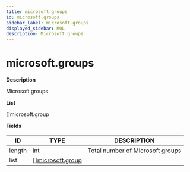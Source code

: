 ```yaml
---
title: microsoft.groups
id: microsoft.groups
sidebar_label: microsoft.groups
displayed_sidebar: MQL
description: Microsoft groups
---
```


# microsoft.groups

**Description**

Microsoft groups

**List**

[]microsoft.group

**Fields**

| ID     | TYPE                                            | DESCRIPTION                      |
| ------ | ----------------------------------------------- | -------------------------------- |
| length | int                                             | Total number of Microsoft groups |
| list   | &#91;&#93;[microsoft.group](microsoft.group.md) |                                  |
